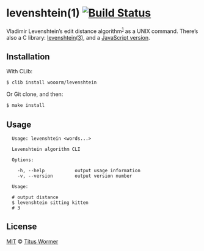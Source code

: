 # levenshtein(1) [![Build Status][badge]][status]

Vladimir Levenshtein’s edit distance algorithm<sup>[1][wiki]</sup> as a UNIX
command. There’s also a C library: [levenshtein(3)][lib], and a
[JavaScript version][js].

## Installation

With CLib:

```bash
$ clib install wooorm/levenshtein
```

Or Git clone, and then:

```bash
$ make install
```

## Usage

```text
  Usage: levenshtein <words...>

  Levenshtein algorithm CLI

  Options:

    -h, --help           output usage information
    -v, --version        output version number

  Usage:

  # output distance
  $ levenshtein sitting kitten
  # 3
```

## License

[MIT][] © [Titus Wormer][author]

[badge]: https://img.shields.io/travis/wooorm/levenshtein.svg

[status]: https://travis-ci.org/wooorm/levenshtein

[wiki]: http://en.wikipedia.org/wiki/Levenshtein_distance

[lib]: https://github.com/wooorm/levenshtein.c

[js]: https://github.com/words/levenshtein-edit-distance

[mit]: license

[author]: http://wooorm.com
